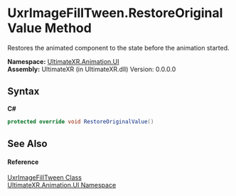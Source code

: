 # UxrImageFillTween.RestoreOriginalValue Method 
 

Restores the animated component to the state before the animation started.

**Namespace:**&nbsp;<a href="N_UltimateXR_Animation_UI">UltimateXR.Animation.UI</a><br />**Assembly:**&nbsp;UltimateXR (in UltimateXR.dll) Version: 0.0.0.0

## Syntax

**C#**<br />
``` C#
protected override void RestoreOriginalValue()
```


## See Also


#### Reference
<a href="T_UltimateXR_Animation_UI_UxrImageFillTween">UxrImageFillTween Class</a><br /><a href="N_UltimateXR_Animation_UI">UltimateXR.Animation.UI Namespace</a><br />